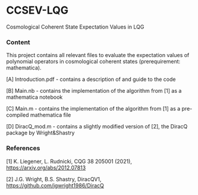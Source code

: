 # CCSEV-LQG
Cosmological Coherent State Expectation Values in LQG


### Content
This project contains all relevant files to evaluate the expectation values of polynomial operators in cosmological coherent states (prerequirement: mathematica).

[A] Introduction.pdf - contains a description of and guide to the code

[B] Main.nb - contains the implementation of the algorithm from [1] as a mathematica notebook

[C] Main.m - contains the implementation of the algorithm from [1] as a pre-compiled mathematica file

[D] DiracQ_mod.m - contains a slightly modified version of [2],  the DiracQ package by Wright&Shastry


### References
[1] K. Liegener, L. Rudnicki, CQG 38 205001 (2021), https://arxiv.org/abs/2012.07813

[2] J.G. Wright, B.S. Shastry, DiracQV1, https://github.com/jgwright1986/DiracQ
